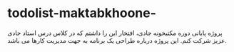 # todolist-maktabkhoone-
پروژه پایانی دوره مکتبخونه جادی، افتخار این را داشتم که در کلاس درس استاد جادی عزیز شرکت کنم. این پروژه درباره طراحی یک برنامه به جهت مدیریت کارها می باشد.
